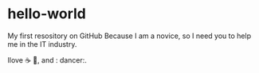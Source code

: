 # hello-world
My first resository on GitHub
Because I am a novice, so I need you to help me in the IT industry.

Ilove :coffee: :pizza:, and : dancer:.
